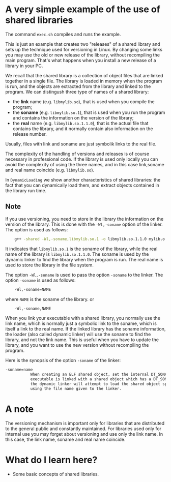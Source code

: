 # A very simple example of the use of shared libraries #

The command `exec.sh` compiles and runs the example.

This is just an example that creates two "releases" of a shared library and sets up the technique used for versioning in Linux. 
By changing some links you may use the old or new release of the library, without recompiling the main program. That's what happens when you install a new release of a library in your PC.

We recall that the shared library is a collection of object files that are linked together in a single file. The library is loaded in memory when the program is run, and the objects are extracted from the library and linked to the program. We can distingush three type of names of a shared library:

- the **link** name (e.g. `libmylib.so`), that is used when you compile the program;
- the **soname** (e.g. `libmylib.so.1`), that is used when you run the program and contains	 the information on the version of the library;
- the **real** name (e.g. `libmylib.so.1.1.0`), that is the actual file that contains the library, and it normally contain also information on the release number.

Usually, files with link and soname are just symbolik links to the real file.

The complexity of the handling of versions and releases is of course necessary in professional code. If the library is used only locally you can avoid the complexity of using the three names, and in this case link,soname and real name coincide   (e.g. `libmylib.so`).

In `DynamicLoading` we show another characteristics of shared libraries: the fact that you can dynamically load them, and extract objects contained in the library run time.

## Note ##
If you use versioning, you need to store in the library the information on the version of the library. This is done with the `-Wl,-soname` option of the linker. The option is used as follows:
```bash
    g++ -shared -Wl,-soname,libmylib.so.1 -o libmylib.so.1.1.0 mylib.o
```

It indicates that `libmylib.so.1` is the soname of the library, while the real name of the library is `libmylib.so.1.1.0`. The soname is used by the dynamic linker to find the library when the program is run. The real name is used to store the library in the file system.

The option `-Wl,-soname` is used to pass the option `-soname` to the linker. The option `-soname` is used as follows:
```bash
    -Wl,-soname=NAME
```
where `NAME` is the soname of the library.
or
```bash
    -Wl,-soname,NAME
```
When you link your executable with a shared library, you normally use the link name, which is normally just a symbolic link to the soname, which is itself a link to the real name.
If the linked library has the soname information, the loader (also called dynamic linker) will use the soname to find the library, and not the link name. This is useful when you have to update the library, and you want to use the new version without recompiling the program.

Here is the synopsis of the option `-soname` of the linker:

```bash
-soname=name
           When creating an ELF shared object, set the internal DT_SONAME field to the specified name.  When an
           executable is linked with a shared object which has a DT_SONAME field, then when the executable is run
           the dynamic linker will attempt to load the shared object specified by the DT_SONAME field rather than
           using the file name given to the linker.
```

# A note #
The versioning mechanism is important only for libraries that are distributed to the general public and constantly maintained. For libraries used only for internal use you may forget about versioning and use only the link name. In this case, the link name, soname and real name coincide.

# What do I learn here? #
- Some basic concepts of shared libraries. 